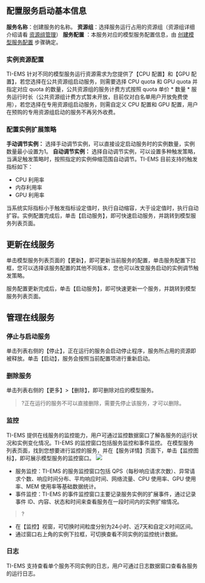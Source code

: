 ## 配置服务启动基本信息
**服务名称**：创建服务的名称。
**资源组**：选择服务运行占用的资源组（资源组详细介绍请看 [资源组管理](https://cloud.tencent.com/document/product/1120/38968)）
**服务配置** ：本服务对应的模型服务配置信息，由 [创建模型服务配置](https://cloud.tencent.com/document/product/1120/36585) 步骤确定。

### 实例资源配置
TI-EMS 针对不同的模型服务运行资源需求为您提供了【CPU 配置】和【GPU 配置】，若您选择在公共资源组启动服务，则需要选择 CPU quota 和 GPU quota 并指定对应 quota 的数量，公共资源组的服务计费方式按照 quota 单价 * 数量 * 服务运行时长（公共资源组计费方式暂未开放，目前仅对白名单用户开放免费使用），若您选择在专用资源组启动服务，则需自定义 CPU 配置和 GPU 配置，用户在预购的专用资源组启动的服务不再另外收费。

### 配置实例扩展策略
**手动调节实例：** 选择手动调节实例，可以直接设定启动服务时的实例数量，实例数量最小设置为1。
**自动调节实例：** 选择自动调节实例，可以设置多种触发策略，当满足触发策略时，按照指定的实例伸缩范围自动调节。TI-EMS 目前支持的触发指标如下：
- CPU 利用率
- 内存利用率
- GPU 利用率

当系统实际指标小于触发指标设定值时，执行自动缩容，大于设定值时，执行自动扩容。实例配置完成后，单击【启动服务】，即可快速启动服务，并跳转到模型服务列表页面。

## 更新在线服务
单击模型服务列表页面的【更新】，即可更新当前服务的配置，单击服务配置下拉框，您可以选择该服务配置的其他不同版本，您也可以改变服务启动的实例调节触发策略。

服务配置更新完成后，单击【启动服务】，即可快速更新一个服务，并跳转到模型服务列表页面。

## 管理在线服务
### 停止与启动服务
单击列表右侧的【停止】，正在运行的服务会启动停止程序，服务所占用的资源即被释放。单击【启动】，服务会按照当前配置项进行重新启动。

### 删除服务
单击列表右侧的【更多】>【删除】，即可删除对应的模型服务。

>?正在运行的服务不可以直接删除，需要先停止该服务，才可以删除。

### 监控
TI-EMS 提供在线服务的监控能力，用户可通过监控数据窗口了解各服务的运行状况和实例变化情况。TI-EMS 的监控窗口包括服务监控和事件监控。
在模型服务列表页面，找到您想要进行监控的服务，并在【服务详情】页面下，单击【监控图标】，即可展示模型服务的监控窗口。
![](https://main.qcloudimg.com/raw/b9b3db40766bc875d89ef84e34383c7d.png)
- 服务监控：TI-EMS 的服务监控窗口包括 QPS（每秒响应请求次数）、异常请求个数、响应时间分布、平均响应时间、网络流量、CPU 使用率、GPU 使用率、MEM 使用率等基础数据统计。
- 事件监控：TI-EMS 的事件监控窗口主要记录服务实例的扩展事件，通过记录事件 ID、内容、状态和时间来查看服务在一段时间内的实例扩缩情况。 

>? 
- 在【监控】视窗，可切换时间粒度分别为24小时、近7天和自定义时间区间。
- 通过窗口右上角的实例下拉框，可切换查看不同实例的监控统计数据。

### 日志
TI-EMS 支持查看单个服务不同实例的日志，用户可通过日志数据窗口查看各服务的运行日志。
